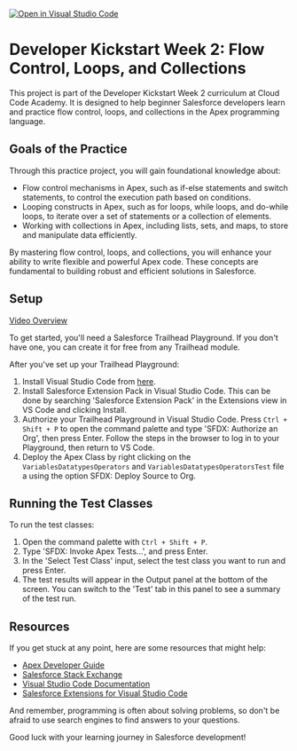 [![Open in Visual Studio Code](https://classroom.github.com/assets/open-in-vscode-718a45dd9cf7e7f842a935f5ebbe5719a5e09af4491e668f4dbf3b35d5cca122.svg)](https://classroom.github.com/online_ide?assignment_repo_id=13406594&assignment_repo_type=AssignmentRepo)

# Developer Kickstart Week 2: Flow Control, Loops, and Collections

This project is part of the Developer Kickstart Week 2 curriculum at Cloud Code Academy. It is designed to help beginner Salesforce developers learn and practice flow control, loops, and collections in the Apex programming language.

## Goals of the Practice

Through this practice project, you will gain foundational knowledge about:

- Flow control mechanisms in Apex, such as if-else statements and switch statements, to control the execution path based on conditions.
- Looping constructs in Apex, such as for loops, while loops, and do-while loops, to iterate over a set of statements or a collection of elements.
- Working with collections in Apex, including lists, sets, and maps, to store and manipulate data efficiently.

By mastering flow control, loops, and collections, you will enhance your ability to write flexible and powerful Apex code. These concepts are fundamental to building robust and efficient solutions in Salesforce.

## Setup
[Video Overview](https://vimeo.com/839597882/46fc06d93e)

To get started, you'll need a Salesforce Trailhead Playground. If you don't have one, you can create it for free from any Trailhead module.

After you've set up your Trailhead Playground:

1. Install Visual Studio Code from [here](https://code.visualstudio.com/download).
2. Install Salesforce Extension Pack in Visual Studio Code. This can be done by searching 'Salesforce Extension Pack' in the Extensions view in VS Code and clicking Install.
3. Authorize your Trailhead Playground in Visual Studio Code. Press `Ctrl + Shift + P` to open the command palette and type 'SFDX: Authorize an Org', then press Enter. Follow the steps in the browser to log in to your Playground, then return to VS Code.
4. Deploy the Apex Class by right clicking on the `VariablesDatatypesOperators` and  `VariablesDatatypesOperatorsTest` file a using the option SFDX: Deploy Source to Org.

## Running the Test Classes

To run the test classes:

1. Open the command palette with `Ctrl + Shift + P`.
2. Type 'SFDX: Invoke Apex Tests...', and press Enter.
3. In the 'Select Test Class' input, select the test class you want to run and press Enter.
4. The test results will appear in the Output panel at the bottom of the screen. You can switch to the 'Test' tab in this panel to see a summary of the test run.

## Resources

If you get stuck at any point, here are some resources that might help:

- [Apex Developer Guide](https://developer.salesforce.com/docs/atlas.en-us.apexcode.meta/apexcode/apex_dev_guide.htm)
- [Salesforce Stack Exchange](https://salesforce.stackexchange.com/)
- [Visual Studio Code Documentation](https://code.visualstudio.com/docs)
- [Salesforce Extensions for Visual Studio Code](https://developer.salesforce.com/tools/vscode/)

And remember, programming is often about solving problems, so don't be afraid to use search engines to find answers to your questions.

Good luck with your learning journey in Salesforce development!